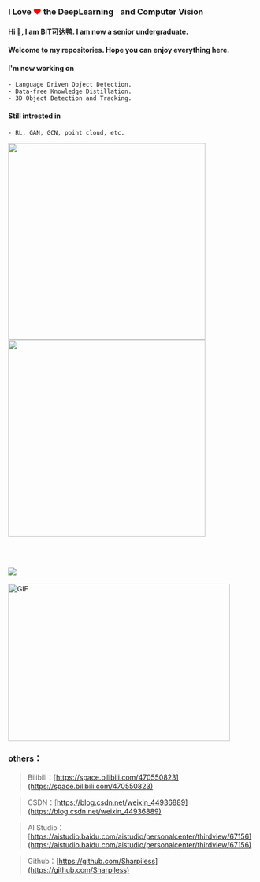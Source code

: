  ### I Love <span style="color:red">❤</span> the DeepLearning<span style="color:white">🧠</span> and Computer Vision<span style="color:white">👀</span>

#### Hi 👋, I am **BIT可达鸭**. I am now a senior undergraduate.

#### Welcome to my repositories. Hope you can enjoy everything here.</br>

#### I'm now working on 
    - Language Driven Object Detection.
    - Data-free Knowledge Distillation.
    - 3D Object Detection and Tracking.
    
#### Still intrested in  
    - RL, GAN, GCN, point cloud, etc.

<b>
    <image src="https://github-readme-stats.vercel.app/api?username=sharpiless&show_icons=true&theme=tokyonight" width=400>
    </image>
</b>
<b>
    <image src="https://github-readme-stats.vercel.app/api/top-langs/?username=sharpiless&layout=compact&theme=tokyonight&hide=html" width=400></image>
</b>

<br></br>

<image src="https://github-profile-trophy.vercel.app/?username=sharpiless&theme=dracula"/>
<br></br>

<img align="center" alt="GIF" src="https://github.com/abhisheknaiidu/abhisheknaiidu/blob/master/code.gif?raw=true" width="450" height="320" />

### others：

> Bilibili：[https://space.bilibili.com/470550823](https://space.bilibili.com/470550823)

> CSDN：[https://blog.csdn.net/weixin_44936889](https://blog.csdn.net/weixin_44936889)

> AI Studio：[https://aistudio.baidu.com/aistudio/personalcenter/thirdview/67156](https://aistudio.baidu.com/aistudio/personalcenter/thirdview/67156)

> Github：[https://github.com/Sharpiless](https://github.com/Sharpiless)
